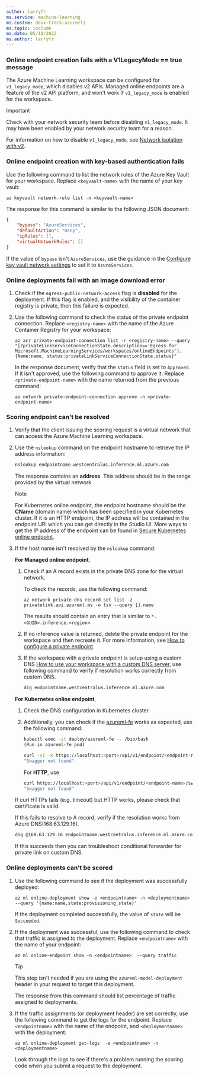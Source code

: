 ```yaml
---
author: larryfr
ms.service: machine-learning
ms.custom: devx-track-azurecli
ms.topic: include
ms.date: 05/10/2022
ms.author: larryfr
---
```


### Online endpoint creation fails with a V1LegacyMode == true message

The Azure Machine Learning workspace can be configured for `v1_legacy_mode`, which disables v2 APIs. Managed online endpoints are a feature of the v2 API platform, and won't work if `v1_legacy_mode` is enabled for the workspace. 

> [!IMPORTANT]
> Check with your network security team before disabling `v1_legacy_mode`. It may have been enabled by your network security team for a reason.

For information on how to disable `v1_legacy_mode`, see [Network isolation with v2](../how-to-configure-network-isolation-with-v2.md).

### Online endpoint creation with key-based authentication fails

Use the following command to list the network rules of the Azure Key Vault for your workspace. Replace `<keyvault-name>` with the name of your key vault:

```azurecli
az keyvault network-rule list -n <keyvault-name>
```

The response for this command is similar to the following JSON document:

```json
{
    "bypass": "AzureServices",
    "defaultAction": "Deny",
    "ipRules": [],
    "virtualNetworkRules": []
}
```

If the value of `bypass` isn't `AzureServices`, use the guidance in the [Configure key vault network settings](/azure/key-vault/general/how-to-azure-key-vault-network-security?tabs=azure-cli) to set it to `AzureServices`.

### Online deployments fail with an image download error

1. Check if the `egress-public-network-access` flag is __disabled__ for the deployment. If this flag is enabled, and the visibility of the container registry is private, then this failure is expected.
1. Use the following command to check the status of the private endpoint connection. Replace `<registry-name>` with the name of the Azure Container Registry for your workspace:

    ```azurecli
    az acr private-endpoint-connection list -r <registry-name> --query "[?privateLinkServiceConnectionState.description=='Egress for Microsoft.MachineLearningServices/workspaces/onlineEndpoints'].{Name:name, status:privateLinkServiceConnectionState.status}"
    ```

    In the response document, verify that the `status` field is set to `Approved`. If it isn't approved, use the following command to approve it. Replace `<private-endpoint-name>` with the name returned from the previous command:

    ```azurecli
    az network private-endpoint-connection approve -n <private-endpoint-name>
    ```

### Scoring endpoint can't be resolved

1. Verify that the client issuing the scoring request is a virtual network that can access the Azure Machine Learning workspace.
1. Use the `nslookup` command on the endpoint hostname to retrieve the IP address information:

    ```bash
    nslookup endpointname.westcentralus.inference.ml.azure.com
    ```

    The response contains an __address__. This address should be in the range provided by the virtual network
    
    > [!NOTE]
    > For Kubernetes online endpoint, the endpoint hostname should be the **CName** (domain name) which has been specified in your Kubernetes cluster. 
    > If it is an HTTP endpoint, the IP address will be contained in the endpoint URI which you can get directly in the Studio UI.
    > More ways to get the IP address of the endpoint can be found in [Secure Kubernetes online endpoint](../how-to-secure-Kubernetes-online-endpoint.md#update-your-dns-with-an-fqdn).

1. If the host name isn't resolved by the `nslookup` command:

    **For Managed online endpoint**, 
    1. Check if an A record exists in the private DNS zone for the virtual network. 
    
        To check the records, use the following command:

        ```azurecli
        az network private-dns record-set list -z privatelink.api.azureml.ms -o tsv --query [].name
        ```

        The results should contain an entry that is similar to `*.<GUID>.inference.<region>`.
    1. If no inference value is returned, delete the private endpoint for the workspace and then recreate it. For more information, see [How to configure a private endpoint](/azure/container-registry/container-registry-private-link). 
    
    1. If the workspace with a private endpoint is setup using a custom DNS [How to use your workspace with a custom DNS server](../how-to-custom-dns.md), use following command to verify if resolution works correctly from custom DNS.

        ```bash
        dig endpointname.westcentralus.inference.ml.azure.com
        ```
        
    **For Kubernetes online endpoint**, 

    1. Check the DNS configuration in Kubernetes cluster.
    2. Additionally, you can check if the [azureml-fe](../how-to-kubernetes-inference-routing-azureml-fe.md) works as expected, use the following command:
        
        ```bash
        kubectl exec -it deploy/azureml-fe -- /bin/bash
        (Run in azureml-fe pod)
        
        curl -vi -k https://localhost:<port>/api/v1/endpoint/<endpoint-name>/swagger.json
        "Swagger not found"
        ```

        For **HTTP**, use
        
        ```bash
        curl https://localhost:<port>/api/v1/endpoint/<endpoint-name>/swagger.json
        "Swagger not found"
        ```
        
    If curl HTTPs fails (e.g. timeout) but HTTP works, please check that certificate is valid.

    If this fails to resolve to A record, verify if the resolution works from Azure DNS(168.63.129.16). 
    ```bash
    dig @168.63.129.16 endpointname.westcentralus.inference.ml.azure.com
    ```
    
    If this succeeds then you can troubleshoot conditional forwarder for private link on custom DNS.

### Online deployments can't be scored

1. Use the following command to see if the deployment was successfully deployed:

    ```azurecli
    az ml online-deployment show -e <endpointname> -n <deploymentname> --query '{name:name,state:provisioning_state}' 
    ```

    If the deployment completed successfully, the value of `state` will be `Succeeded`.
1. If the deployment was successful, use the following command to check that traffic is assigned to the deployment. Replace `<endpointname>` with the name of your endpoint:

    ```azurecli
    az ml online-endpoint show -n <endpointname>  --query traffic
    ```

    > [!TIP]
    > This step isn't needed if you are using the `azureml-model-deployment` header in your request to target this deployment.

    The response from this command should list percentage of traffic assigned to deployments.
1. If the traffic assignments (or deployment header) are set correctly, use the following command to get the logs for the endpoint. Replace `<endpointname>` with the name of the endpoint, and `<deploymentname>` with the deployment:

    ```azurecli
    az ml online-deployment get-logs  -e <endpointname> -n <deploymentname> 
    ```

    Look through the logs to see if there's a problem running the scoring code when you submit a request to the deployment.
